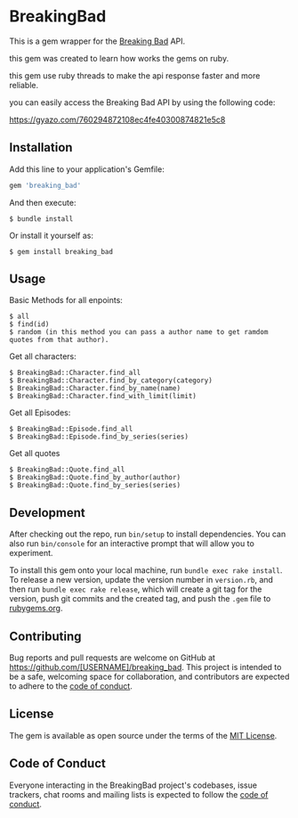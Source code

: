 # BreakingBad

This is a gem wrapper for the [Breaking Bad](https://www.breakingbadapi.com/) API.

this gem was created to learn how works the gems on ruby.

this gem use ruby threads to make the api response faster and more reliable.

you can easily access the Breaking Bad API by using the following code:

https://gyazo.com/760294872108ec4fe40300874821e5c8


## Installation

Add this line to your application's Gemfile:

```ruby
gem 'breaking_bad'
```

And then execute:

    $ bundle install

Or install it yourself as:

    $ gem install breaking_bad

## Usage

Basic Methods for all enpoints:

    $ all
    $ find(id)
    $ random (in this method you can pass a author name to get ramdom quotes from that author).
    
Get all characters:

    $ BreakingBad::Character.find_all
    $ BreakingBad::Character.find_by_category(category)
    $ BreakingBad::Character.find_by_name(name)
    $ BreakingBad::Character.find_with_limit(limit)

Get all Episodes:
    
    $ BreakingBad::Episode.find_all
    $ BreakingBad::Episode.find_by_series(series)

Get all quotes

    $ BreakingBad::Quote.find_all
    $ BreakingBad::Quote.find_by_author(author)
    $ BreakingBad::Quote.find_by_series(series)

## Development

After checking out the repo, run `bin/setup` to install dependencies. You can also run `bin/console` for an interactive prompt that will allow you to experiment.

To install this gem onto your local machine, run `bundle exec rake install`. To release a new version, update the version number in `version.rb`, and then run `bundle exec rake release`, which will create a git tag for the version, push git commits and the created tag, and push the `.gem` file to [rubygems.org](https://rubygems.org).

## Contributing

Bug reports and pull requests are welcome on GitHub at https://github.com/[USERNAME]/breaking_bad. This project is intended to be a safe, welcoming space for collaboration, and contributors are expected to adhere to the [code of conduct](https://github.com/[USERNAME]/breaking_bad/blob/master/CODE_OF_CONDUCT.md).

## License

The gem is available as open source under the terms of the [MIT License](https://opensource.org/licenses/MIT).

## Code of Conduct

Everyone interacting in the BreakingBad project's codebases, issue trackers, chat rooms and mailing lists is expected to follow the [code of conduct](https://github.com/[USERNAME]/breaking_bad/blob/master/CODE_OF_CONDUCT.md).
